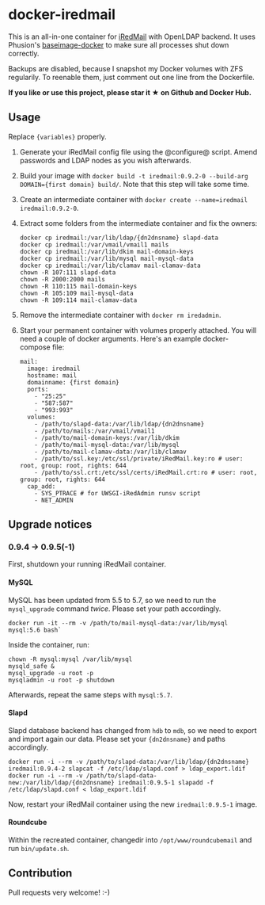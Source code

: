 # docker-iredmail

This is an all-in-one container for [iRedMail](http://www.iredmail.org) with OpenLDAP backend. It
uses Phusion's
[baseimage-docker](https://github.com/phusion/baseimage-docker) to
make sure all processes shut down correctly.

Backups are disabled, because I snapshot my Docker volumes with ZFS
regularily. To reenable them, just comment out one line from the
Dockerfile.

**If you like or use this project, please star it ★ on Github and
  Docker Hub.**

## Usage

Replace ```{variables}``` properly.

1. Generate your iRedMail config file using the @configure@ script.
   Amend passwords and LDAP nodes as you wish afterwards.
2. Build your image with ```docker build -t iredmail:0.9.2-0
   --build-arg DOMAIN={first domain} build/```. Note that this step
   will take some time.
3. Create an intermediate container with ```docker create
   --name=iredmail iredmail:0.9.2-0```.
4. Extract some folders from the intermediate container and fix the
   owners:

   ```
   docker cp iredmail:/var/lib/ldap/{dn2dnsname} slapd-data
   docker cp iredmail:/var/vmail/vmail1 mails
   docker cp iredmail:/var/lib/dkim mail-domain-keys
   docker cp iredmail:/var/lib/mysql mail-mysql-data
   docker cp iredmail:/var/lib/clamav mail-clamav-data
   chown -R 107:111 slapd-data
   chown -R 2000:2000 mails
   chown -R 110:115 mail-domain-keys
   chown -R 105:109 mail-mysql-data
   chown -R 109:114 mail-clamav-data
   ```
5. Remove the intermediate container with ```docker rm iredadmin```.
6. Start your permanent container with volumes properly attached. You
   will need a couple of docker arguments. Here's an example
   docker-compose file:

   ```
   mail:
     image: iredmail
     hostname: mail
     domainname: {first domain}
     ports:
       - "25:25"
       - "587:587"
       - "993:993"
     volumes:
       - /path/to/slapd-data:/var/lib/ldap/{dn2dnsname}
       - /path/to/mails:/var/vmail/vmail1
       - /path/to/mail-domain-keys:/var/lib/dkim
       - /path/to/mail-mysql-data:/var/lib/mysql
       - /path/to/mail-clamav-data:/var/lib/clamav
       - /path/to/ssl.key:/etc/ssl/private/iRedMail.key:ro # user: root, group: root, rights: 644
       - /path/to/ssl.crt:/etc/ssl/certs/iRedMail.crt:ro # user: root, group: root, rights: 644
     cap_add:
       - SYS_PTRACE # for UWSGI-iRedAdmin runsv script
       - NET_ADMIN
   ```

## Upgrade notices

### 0.9.4 -> 0.9.5(-1)

First, shutdown your running iRedMail container.

#### MySQL

MySQL has been updated from 5.5 to 5.7, so we need to run the
`mysql_upgrade` command *twice*. Please set your path accordingly.

```
docker run -it --rm -v /path/to/mail-mysql-data:/var/lib/mysql mysql:5.6 bash`
```

Inside the container, run:

```
chown -R mysql:mysql /var/lib/mysql
mysqld_safe &
mysql_upgrade -u root -p
mysqladmin -u root -p shutdown
```

Afterwards, repeat the same steps with `mysql:5.7`.

#### Slapd

Slapd database backend has changed from `hdb` to `mdb`, so we need to
export and import again our data. Please set your `{dn2dnsname}` and
paths accordingly.

```
docker run -i --rm -v /path/to/slapd-data:/var/lib/ldap/{dn2dnsname} iredmail:0.9.4-2 slapcat -f /etc/ldap/slapd.conf > ldap_export.ldif
docker run -i --rm -v /path/to/slapd-data-new:/var/lib/ldap/{dn2dnsname} iredmail:0.9.5-1 slapadd -f /etc/ldap/slapd.conf < ldap_export.ldif
```

Now, restart your iRedMail container using the new `iredmail:0.9.5-1` image.

#### Roundcube

Within the recreated container, changedir into
`/opt/www/roundcubemail` and run `bin/update.sh`.

## Contribution

Pull requests very welcome! :-)
